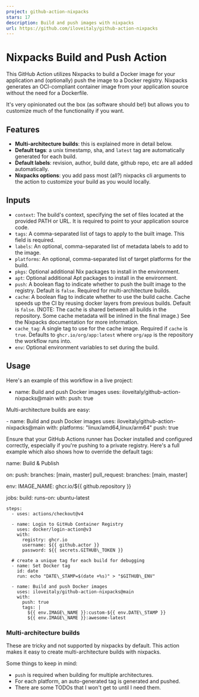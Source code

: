 ```yaml
---
project: github-action-nixpacks
stars: 17
description: Build and push images with nixpacks
url: https://github.com/iloveitaly/github-action-nixpacks
---
```


Nixpacks Build and Push Action
==============================

This GitHub Action utilizes Nixpacks to build a Docker image for your application and (optionally) push the image to a Docker registry. Nixpacks generates an OCI-compliant container image from your application source without the need for a Dockerfile.

It's very opinionated out the box (as software should be!) but allows you to customize much of the functionality if you want.

Features
--------

-   **Multi-architecture builds**: this is explained more in detail below.
-   **Default tags**: a unix timestamp, sha, and `latest` tag are automatically generated for each build.
-   **Default labels**: revision, author, build date, github repo, etc are all added automatically.
-   **Nixpacks options**: you add pass most (all?) nixpacks cli arguments to the action to customize your build as you would locally.

Inputs
------

-   `context`: The build's context, specifying the set of files located at the provided PATH or URL. It is required to point to your application source code.
-   `tags`: A comma-separated list of tags to apply to the built image. This field is required.
-   `labels`: An optional, comma-separated list of metadata labels to add to the image.
-   `platforms`: An optional, comma-separated list of target platforms for the build.
-   `pkgs`: Optional additional Nix packages to install in the environment.
-   `apt`: Optional additional Apt packages to install in the environment.
-   `push`: A boolean flag to indicate whether to push the built image to the registry. Default is `false`. Required for multi-architecture builds.
-   `cache`: A boolean flag to indicate whether to use the build cache. Cache speeds up the CI by reusing docker layers from previous builds. Default is `false`. (NOTE: The cache is shared between all builds in the repository. Some cache metadata will be inlined in the final image.) See the Nixpacks documentation for more information.
-   `cache_tag`: A single tag to use for the cache image. Required if `cache` is `true`. Defaults to `ghcr.io/org/app:latest` where `org/app` is the repository the workflow runs into.
-   `env`: Optional environment variables to set during the build.

Usage
-----

Here's an example of this workflow in a live project:

  - name: Build and push Docker images
    uses: iloveitaly/github-action-nixpacks@main
    with:
      push: true

Multi-architecture builds are easy:

\- name: Build and push Docker images
  uses: iloveitaly/github-action-nixpacks@main
  with:
    platforms: "linux/amd64,linux/arm64"
    push: true

Ensure that your GitHub Actions runner has Docker installed and configured correctly, especially if you're pushing to a private registry. Here's a full example which also shows how to override the default tags:

name: Build & Publish

on:
  push:
    branches: \[main, master\]
  pull\_request:
    branches: \[main, master\]

env:
  IMAGE\_NAME: ghcr.io/${{ github.repository }}

jobs:
  build:
    runs-on: ubuntu-latest

    steps:
      - uses: actions/checkout@v4

      - name: Login to GitHub Container Registry
        uses: docker/login-action@v3
        with:
          registry: ghcr.io
          username: ${{ github.actor }}
          password: ${{ secrets.GITHUB\_TOKEN }}

      # create a unique tag for each build for debugging
      - name: Set Docker tag
        id: date
        run: echo "DATE\_STAMP=$(date +%s)" > "$GITHUB\_ENV"

      - name: Build and push Docker images
        uses: iloveitaly/github-action-nixpacks@main
        with:
          push: true
          tags: |
            ${{ env.IMAGE\_NAME }}:custom-${{ env.DATE\_STAMP }}
            ${{ env.IMAGE\_NAME }}:awesome-latest

### Multi-architecture builds

These are tricky and not supported by nixpacks by default. This action makes it easy to create multi-architecture builds with nixpacks.

Some things to keep in mind:

-   `push` is required when building for multiple architectures.
-   For each platform, an auto-generated tag is generated and pushed.
-   There are some TODOs that I won't get to until I need them.
